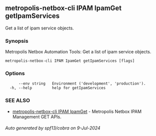 ## metropolis-netbox-cli IPAM IpamGet getIpamServices

Get a list of ipam service objects.

### Synopsis


Metropolis Netbox Automation Tools:
  Get a list of ipam service objects.

```
metropolis-netbox-cli IPAM IpamGet getIpamServices [flags]
```

### Options

```
      --env string   Environment ('development', 'production').
  -h, --help         help for getIpamServices
```

### SEE ALSO

* [metropolis-netbox-cli IPAM IpamGet]()	 - Metropolis Netbox IPAM Management GET APIs.

###### Auto generated by spf13/cobra on 9-Jul-2024
